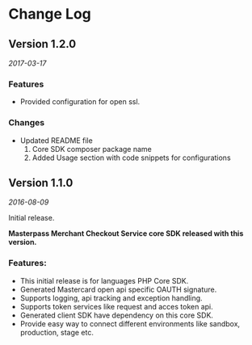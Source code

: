 # Change Log

## Version 1.2.0

_2017-03-17_

### Features
* Provided configuration for open ssl.

### Changes
* Updated README file 
	1. Core SDK composer package name
	2. Added Usage section with code snippets for configurations 


## Version 1.1.0

_2016-08-09_

Initial release.

**Masterpass Merchant Checkout Service core SDK released with this version.**

### Features:
* This initial release is for languages PHP Core SDK.
* Generated Mastercard open api specific OAUTH signature.
* Supports logging, api tracking and exception handling.
* Supports token services like request and acces token api.
* Generated client SDK have dependency on this core SDK.
* Provide easy way to connect different environments like sandbox, production, stage etc.